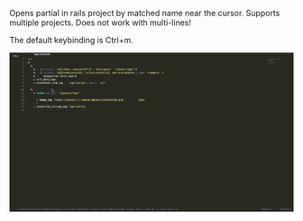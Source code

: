Opens partial in rails project by matched name near the cursor.
Supports multiple projects.
Does not work with multi-lines!

The default keybinding is Ctrl+m.

![Example](example.gif)
